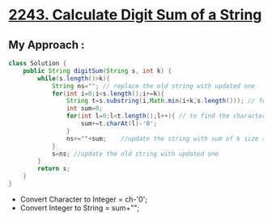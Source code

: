 # [**2243. Calculate Digit Sum of a String**](https://leetcode.com/problems/calculate-digit-sum-of-a-string/)



## My Approach : 
```java
class Solution {
    public String digitSum(String s, int k) {
        while(s.length()>k){
            String ns=""; // replace the old string with updated one
            for(int i=0;i<s.length();i+=k){
                String t=s.substring(i,Math.min(i+k,s.length())); // form the string of k size
                int sum=0;
                for(int l=0;l<t.length();l++){ // to find the character sum of string t
                    sum+=t.charAt(l)-'0';
                }
                ns+=""+sum;    //update the string with sum of k size string character                 
            }
            s=ns; //update the old string with updated one
        }
        return s;
    }
}
```

- Convert Character to Integer = ch-'0';
- Convert Integer to String = sum+"";